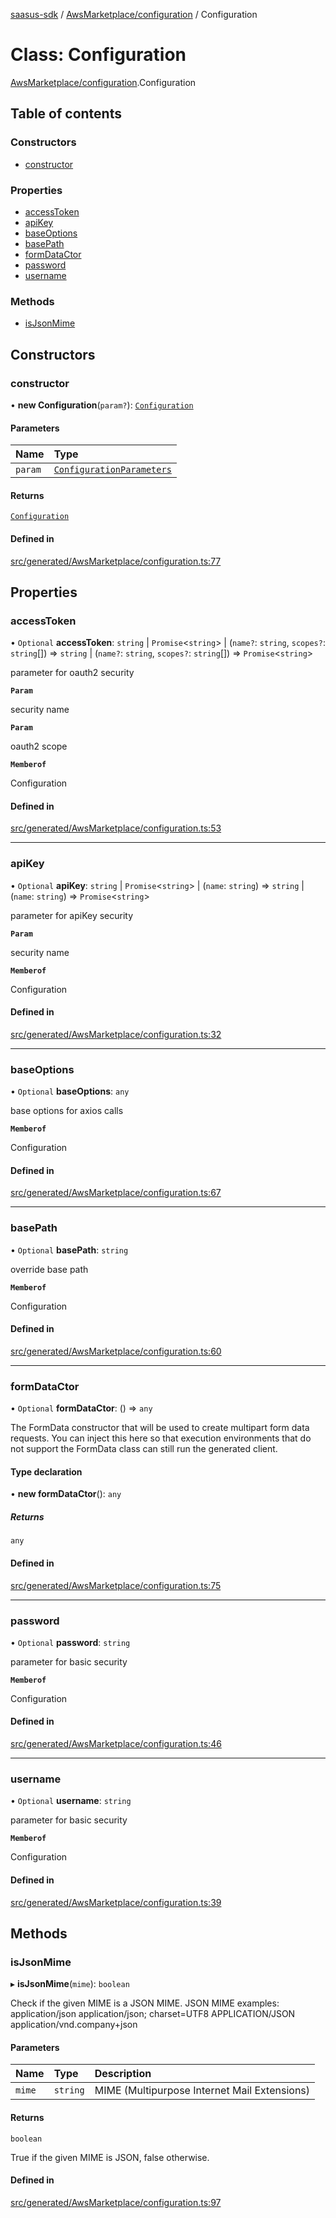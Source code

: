 [saasus-sdk](../README.md) / [AwsMarketplace/configuration](../modules/AwsMarketplace_configuration.md) / Configuration

# Class: Configuration

[AwsMarketplace/configuration](../modules/AwsMarketplace_configuration.md).Configuration

## Table of contents

### Constructors

- [constructor](AwsMarketplace_configuration.Configuration.md#constructor)

### Properties

- [accessToken](AwsMarketplace_configuration.Configuration.md#accesstoken)
- [apiKey](AwsMarketplace_configuration.Configuration.md#apikey)
- [baseOptions](AwsMarketplace_configuration.Configuration.md#baseoptions)
- [basePath](AwsMarketplace_configuration.Configuration.md#basepath)
- [formDataCtor](AwsMarketplace_configuration.Configuration.md#formdatactor)
- [password](AwsMarketplace_configuration.Configuration.md#password)
- [username](AwsMarketplace_configuration.Configuration.md#username)

### Methods

- [isJsonMime](AwsMarketplace_configuration.Configuration.md#isjsonmime)

## Constructors

### constructor

• **new Configuration**(`param?`): [`Configuration`](AwsMarketplace_configuration.Configuration.md)

#### Parameters

| Name | Type |
| :------ | :------ |
| `param` | [`ConfigurationParameters`](../interfaces/AwsMarketplace_configuration.ConfigurationParameters.md) |

#### Returns

[`Configuration`](AwsMarketplace_configuration.Configuration.md)

#### Defined in

[src/generated/AwsMarketplace/configuration.ts:77](https://github.com/saasus-platform/saasus-sdk-javascript/blob/09ef427/src/generated/AwsMarketplace/configuration.ts#L77)

## Properties

### accessToken

• `Optional` **accessToken**: `string` \| `Promise`\<`string`\> \| (`name?`: `string`, `scopes?`: `string`[]) => `string` \| (`name?`: `string`, `scopes?`: `string`[]) => `Promise`\<`string`\>

parameter for oauth2 security

**`Param`**

security name

**`Param`**

oauth2 scope

**`Memberof`**

Configuration

#### Defined in

[src/generated/AwsMarketplace/configuration.ts:53](https://github.com/saasus-platform/saasus-sdk-javascript/blob/09ef427/src/generated/AwsMarketplace/configuration.ts#L53)

___

### apiKey

• `Optional` **apiKey**: `string` \| `Promise`\<`string`\> \| (`name`: `string`) => `string` \| (`name`: `string`) => `Promise`\<`string`\>

parameter for apiKey security

**`Param`**

security name

**`Memberof`**

Configuration

#### Defined in

[src/generated/AwsMarketplace/configuration.ts:32](https://github.com/saasus-platform/saasus-sdk-javascript/blob/09ef427/src/generated/AwsMarketplace/configuration.ts#L32)

___

### baseOptions

• `Optional` **baseOptions**: `any`

base options for axios calls

**`Memberof`**

Configuration

#### Defined in

[src/generated/AwsMarketplace/configuration.ts:67](https://github.com/saasus-platform/saasus-sdk-javascript/blob/09ef427/src/generated/AwsMarketplace/configuration.ts#L67)

___

### basePath

• `Optional` **basePath**: `string`

override base path

**`Memberof`**

Configuration

#### Defined in

[src/generated/AwsMarketplace/configuration.ts:60](https://github.com/saasus-platform/saasus-sdk-javascript/blob/09ef427/src/generated/AwsMarketplace/configuration.ts#L60)

___

### formDataCtor

• `Optional` **formDataCtor**: () => `any`

The FormData constructor that will be used to create multipart form data
requests. You can inject this here so that execution environments that
do not support the FormData class can still run the generated client.

#### Type declaration

• **new formDataCtor**(): `any`

##### Returns

`any`

#### Defined in

[src/generated/AwsMarketplace/configuration.ts:75](https://github.com/saasus-platform/saasus-sdk-javascript/blob/09ef427/src/generated/AwsMarketplace/configuration.ts#L75)

___

### password

• `Optional` **password**: `string`

parameter for basic security

**`Memberof`**

Configuration

#### Defined in

[src/generated/AwsMarketplace/configuration.ts:46](https://github.com/saasus-platform/saasus-sdk-javascript/blob/09ef427/src/generated/AwsMarketplace/configuration.ts#L46)

___

### username

• `Optional` **username**: `string`

parameter for basic security

**`Memberof`**

Configuration

#### Defined in

[src/generated/AwsMarketplace/configuration.ts:39](https://github.com/saasus-platform/saasus-sdk-javascript/blob/09ef427/src/generated/AwsMarketplace/configuration.ts#L39)

## Methods

### isJsonMime

▸ **isJsonMime**(`mime`): `boolean`

Check if the given MIME is a JSON MIME.
JSON MIME examples:
  application/json
  application/json; charset=UTF8
  APPLICATION/JSON
  application/vnd.company+json

#### Parameters

| Name | Type | Description |
| :------ | :------ | :------ |
| `mime` | `string` | MIME (Multipurpose Internet Mail Extensions) |

#### Returns

`boolean`

True if the given MIME is JSON, false otherwise.

#### Defined in

[src/generated/AwsMarketplace/configuration.ts:97](https://github.com/saasus-platform/saasus-sdk-javascript/blob/09ef427/src/generated/AwsMarketplace/configuration.ts#L97)
